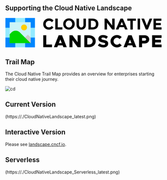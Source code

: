 ## Supporting the Cloud Native Landscape 

![Cloud Native Landscape Logo](https://raw.githubusercontent.com/cncf/artwork/master/other/cncf-landscape/horizontal/color/cncf-landscape-horizontal-color.png)

## Trail Map

The Cloud Native Trail Map provides an overview for enterprises starting their cloud native journey.

![cd](https://./CNCF_TrailMap_latest.png)

## Current Version

(https://./CloudNativeLandscape_latest.png)

## Interactive Version

Please see [landscape.cncf.io](https://landscape.cncf.io).

## Serverless

(https://./CloudNativeLandscape_Serverless_latest.png)


